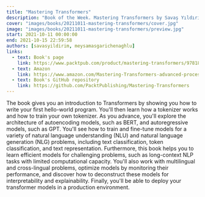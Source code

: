 ```yaml
---
title: "Mastering Transformers"
description: "Book of the Week. Mastering Transformers by Savaş Yıldırım and Meysam Asgari-Chenaghlu"
cover: "images/books/20211011-mastering-transformers/cover.jpg"
image: "images/books/20211011-mastering-transformers/preview.jpg"
start: 2021-10-11 00:00:00
end: 2021-10-15 22:59:58
authors: [savasyildirim, meysamasgarichenaghlu]
links: 
  - text: Book's page
    link: https://www.packtpub.com/product/mastering-transformers/9781801077651
  - text: Amazon
    link: https://www.amazon.com/Mastering-Transformers-advanced-processing-techniques/dp/1801077657/
  - text: Book's GitHub repository
    link: https://github.com/PacktPublishing/Mastering-Transformers
---
```


The book gives you an introduction to Transformers by showing you how to write your first hello-world program.
You'll then learn how a tokenizer works and how to train your own tokenizer. As you advance, you'll explore
the architecture of autoencoding models, such as BERT, and autoregressive models, such as GPT. You'll see
how to train and fine-tune models for a variety of natural language understanding (NLU) and natural language
generation (NLG) problems, including text classification, token classification, and text representation.
Furthermore, this book helps you to learn efficient models for challenging problems, such as long-context
NLP tasks with limited computational capacity. You'll also work with multilingual and cross-lingual problems,
optimize models by monitoring their performance, and discover how to deconstruct these models for interpretability
and explainability. Finally, you'll be able to deploy your transformer models in a production environment.